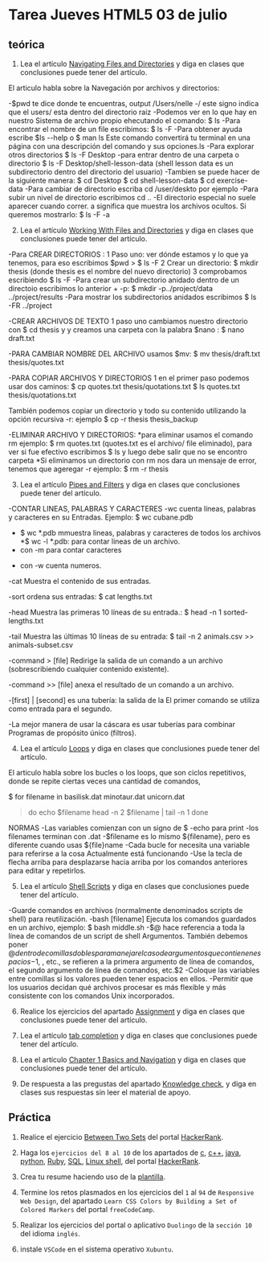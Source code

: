 # Tarea Jueves HTML5 03 de julio

## teórica

1. Lea el artículo [Navigating Files and Directories](https://swcarpentry.github.io/shell-novice/02-filedir.html) y diga en clases que conclusiones puede tener del artículo.

El articulo habla sobre la Navegación por archivos y directorios: 

-$pwd te dice donde te encuentras, output /Users/nelle
-/ este signo indica que el users/ esta dentro del directorio raiz
-Podemos ver en lo que hay en nuestro Sistema de archivo propio ehecutando el comando: $ ls
-Para encontrar el nombre de un file escribimos: $ ls -F
-Para obtener ayuda escribe $ls --help o $ man ls Este comando convertirá tu terminal en una página con una descripción del comando y sus opciones.ls
-Para explorar otros directorios $ ls -F Desktop
-para entrar dentro de una carpeta o directorio $ ls -F Desktop/shell-lesson-data (shell lesson data es un subdirectorio dentro del directorio del usuario)
-Tambien se puede hacer de la siguiente manera: 
$ cd Desktop
$ cd shell-lesson-data
$ cd exercise-data
-Para cambiar de directorio escriba cd /user/deskto por ejemplo
-Para subir un nivel de directorio escribimos cd ..
-El directorio especial no suele aparecer cuando correr. a significa que muestra los archivos ocultos. Si queremos mostrarlo: $ ls -F -a

2. Lea el artículo [Working With Files and Directories](https://swcarpentry.github.io/shell-novice/03-create.html) y diga en clases que conclusiones puede tener del artículo.

-Para CREAR DIRECTORIOS :
1 Paso uno: ver dónde estamos y lo que ya tenemos, para eso escribimos $pwd > $ ls -F
2 Crear un directorio: $ mkdir thesis (donde thesis es el nombre del nuevo directorio)
3 comprobamos escribiendo $ ls -F
-Para crear un subdirectorio anidado dentro de un directoio escribimos lo anterior + -p: $ mkdir -p../project/data ../project/results
-Para mostrar los subdirectorios anidados escribimos $ ls -FR ../project

-CREAR ARCHIVOS DE TEXTO
1 paso uno cambiamos nuestro directorio con
$ cd thesis y y creamos una carpeta con la palabra $nano : $ nano draft.txt

-PARA CAMBIAR NOMBRE DEL ARCHIVO usamos $mv:
$ mv thesis/draft.txt thesis/quotes.txt

-PARA COPIAR ARCHIVOS Y DIRECTORIOS
1 en el primer paso podemos usar dos caminos:
$ cp quotes.txt thesis/quotations.txt
$ ls quotes.txt thesis/quotations.txt

También podemos copiar un directorio y todo su contenido utilizando la opción recursiva -r: ejemplo $ cp -r thesis thesis_backup

-ELIMINAR ARCHIVO Y DIRECTORIOS: 
*para eliminar usamos el comando rm ejemplo: $ rm quotes.txt (quotes.txt es el archivo/ file eliminado), para ver si fue efectivo escribimos $ ls y luego debe salir que no se encontro carpeta
*Si eliminamos un directorio con rm nos dara un mensaje de error, tenemos que ageregar -r ejemplo: $ rm -r thesis


3. Lea el artículo [Pipes and Filters](https://swcarpentry.github.io/shell-novice/04-pipefilter.html) y diga en clases que conclusiones puede tener del artículo.

-CONTAR LINEAS, PALABRAS Y CARACTERES
-wc cuenta líneas, palabras y caracteres en su Entradas. Ejemplo: $ wc cubane.pdb
* $ wc *.pdb mmuestra lineas, palabras y caracteres de todos los archivos
*$ wc -l *.pdb: para contar lineas de un archivo.
* con -m para contar caracteres
- con -w cuenta numeros.


-cat Muestra el contenido de sus entradas.

-sort ordena sus entradas: $ cat lengths.txt

-head Muestra las primeras 10 líneas de su entrada.: $ head -n 1 sorted-lengths.txt


-tail Muestra las últimas 10 líneas de su entrada: $ tail -n 2 animals.csv >> animals-subset.csv

-command > [file] Redirige la salida de un comando a un archivo (sobrescribiendo cualquier contenido existente).

-command >> [file] anexa el resultado de un comando a un archivo.

-[first] | [second] es una tubería: la salida de la El primer comando se utiliza como entrada para el segundo.

-La mejor manera de usar la cáscara es usar tuberías para combinar Programas de propósito único (filtros).


4. Lea el artículo [Loops](https://swcarpentry.github.io/shell-novice/05-loop.html) y diga en clases que conclusiones puede tener del artículo.

El articulo habla sobre los bucles o los loops, que son ciclos repetitivos, donde se repite ciertas veces una cantidad de comandos, 

$ for filename in basilisk.dat minotaur.dat unicorn.dat
> do
>     echo $filename
>     head -n 2 $filename | tail -n 1
> done

NORMAS
-Las variables comienzan con un signo de $
-echo para print 
-los filenames terminan con .dat
-$filename es lo mismo ${filename},  pero es diferente cuando usas ${file}name
-Cada bucle for necesita una variable para referirse a la cosa Actualmente está funcionando
-Use la tecla de flecha arriba para desplazarse hacia arriba por los comandos anteriores para editar y repetirlos.


5. Lea el artículo [Shell Scripts](https://swcarpentry.github.io/shell-novice/06-script.html) y diga en clases que conclusiones puede tener del artículo.

-Guarde comandos en archivos (normalmente denominados scripts de shell) para reutilización.
-bash [filename] Ejecuta los comandos guardados en un archivo, ejemplo: $ bash middle.sh
-$@ hace referencia a toda la línea de comandos de un script de shell Argumentos. También debemos poner $@ dentro de comillas dobles para manejar el caso de argumentos que contienen espacios 
-$1, , etc., se refieren a la primera argumento de línea de comandos, el segundo argumento de línea de comandos, etc.$2
-Coloque las variables entre comillas si los valores pueden tener espacios en ellos.
-Permitir que los usuarios decidan qué archivos procesar es más flexible y más consistente con los comandos Unix incorporados.

6. Realice los ejercicios del apartado [Assignment](https://www.theodinproject.com/lessons/foundations-command-line-basics#assignment) y diga en clases que conclusiones puede tener del artículo.


7. Lea el artículo [tab completion](https://en.wikipedia.org/wiki/Command-line_completion) y diga en clases que conclusiones puede tener del artículo.


8. Lea el artículo [Chapter 1 Basics and Navigation](https://www.softcover.io/read/fc6c09de/unix_commands/basics#sec-basics-cd) y diga en clases que conclusiones puede tener del artículo.


9. De respuesta a las pregustas del apartado [Knowledge check](https://www.theodinproject.com/lessons/foundations-command-line-basics#knowledge-check), y diga en clases sus respuestas sin leer el material de apoyo.

## Práctica

1. Realice el ejercicio [Between Two Sets](https://www.hackerrank.com/challenges/between-two-sets/problem?isFullScreen=false) del portal [HackerRank](https://www.hackerrank.com/dashboard).

2. Haga los `ejercicios del 8 al 10` de los apartados de [c](https://www.hackerrank.com/domains/c), [c++](https://www.hackerrank.com/domains/cpp), [java](https://www.hackerrank.com/domains/java), [python](https://www.hackerrank.com/domains/python), [Ruby](https://www.hackerrank.com/domains/ruby), [SQL](https://www.hackerrank.com/domains/sql), [Linux shell](https://www.hackerrank.com/domains/shell), del portal [HackerRank](https://www.hackerrank.com/dashboard).

3. Crea tu resume haciendo uso de la [plantilla](https://docs.google.com/document/d/1jfUa4HGBDjt2peJPQ0Wg1YhdGkCoSysS6QMT4u8bCic/edit?usp=sharing).

4. Termine los retos plasmados en los ejercicios del `1` al `94` de `Responsive Web Design`, del apartado `Learn CSS Colors by Building a Set of Colored Markers` del portal `freeCodeCamp`.

5. Realizar los ejercicios del portal o aplicativo `Duolingo` de la `sección 10` del idioma `inglés`.

6. instale `VSCode` en el sistema operativo `Xubuntu`.